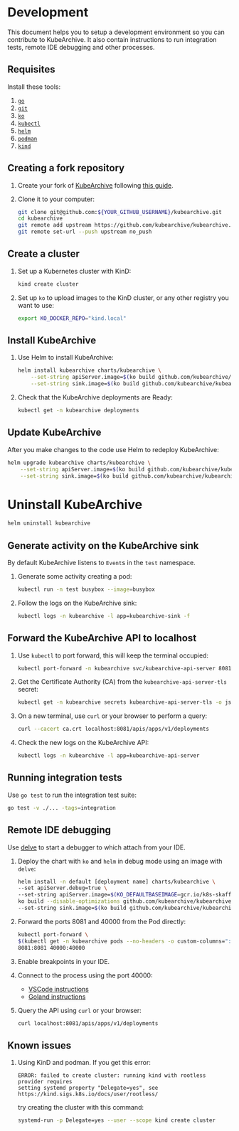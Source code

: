 # Development

This document helps you to setup a development environment so you can contribute
to KubeArchive. It also contain instructions to run integration tests, remote IDE
debugging and other processes.

## Requisites

Install these tools:

1. [`go`](https://golang.org/doc/install)
1. [`git`](https://help.github.com/articles/set-up-git/)
1. [`ko`](https://github.com/google/ko)
1. [`kubectl`](https://kubernetes.io/docs/tasks/tools/install-kubectl/)
1. [`helm`](https://helm.sh/docs/intro/install/)
1. [`podman`](https://podman.io/docs/installation)
1. [`kind`](https://kind.sigs.k8s.io/docs/user/quick-start/)

## Creating a fork repository

1. Create your fork of [KubeArchive](https://github.com/kubearchive/kubearchive)
  following [this guide](https://help.github.com/articles/fork-a-repo/).
1. Clone it to your computer:
  
    ```bash
    git clone git@github.com:${YOUR_GITHUB_USERNAME}/kubearchive.git
    cd kubearchive
    git remote add upstream https://github.com/kubearchive/kubearchive.git
    git remote set-url --push upstream no_push
    ```

## Create a cluster

1. Set up a Kubernetes cluster with KinD:
    ```bash
    kind create cluster
    ```

1. Set up `ko` to upload images to the KinD cluster, or any other registry you
  want to use:
    ```bash
    export KO_DOCKER_REPO="kind.local"
    ```

## Install KubeArchive

1. Use Helm to install KubeArchive:
    ```bash
    helm install kubearchive charts/kubearchive \
        --set-string apiServer.image=$(ko build github.com/kubearchive/kubearchive/cmd/api) \
        --set-string sink.image=$(ko build github.com/kubearchive/kubearchive/cmd/sink)
    ```
1. Check that the KubeArchive deployments are Ready:
    ```bash
    kubectl get -n kubearchive deployments
    ```

## Update KubeArchive

After you make changes to the code use Helm to redeploy KubeArchive:

```bash
helm upgrade kubearchive charts/kubearchive \
    --set-string apiServer.image=$(ko build github.com/kubearchive/kubearchive/cmd/api) \
    --set-string sink.image=$(ko build github.com/kubearchive/kubearchive/cmd/sink)
```

# Uninstall KubeArchive

```bash
helm uninstall kubearchive
```

## Generate activity on the KubeArchive sink

By default KubeArchive listens to `Event`s in the `test` namespace.

1. Generate some activity creating a pod:
    ```bash
    kubectl run -n test busybox --image=busybox
    ```
1. Follow the logs on the KubeArchive sink:
    ```bash
    kubectl logs -n kubearchive -l app=kubearchive-sink -f
    ```

## Forward the KubeArchive API to localhost

1. Use `kubectl` to port forward, this will keep the terminal occupied:
    ```bash
    kubectl port-forward -n kubearchive svc/kubearchive-api-server 8081:8081
    ```
1. Get the Certificate Authority (CA) from the `kubearchive-api-server-tls` secret:
    ```bash
    kubectl get -n kubearchive secrets kubearchive-api-server-tls -o jsonpath='{.data.ca\.crt}' | base64 -d > ca.crt
    ```
1. On a new terminal, use `curl` or your browser to perform a query:
    ```bash
    curl --cacert ca.crt localhost:8081/apis/apps/v1/deployments
    ```
1. Check the new logs on the KubeArchive API:
    ```bash
    kubectl logs -n kubearchive -l app=kubearchive-api-server
    ```

## Running integration tests

Use `go test` to run the integration test suite:
```bash
go test -v ./... -tags=integration
```

## Remote IDE debugging

Use [delve](https://golangforall.com/en/post/go-docker-delve-remote-debug.html)
to start a debugger to which attach from your IDE.

1. Deploy the chart with `ko` and `helm` in debug mode using an image with `delve`:
   ```bash
   helm install -n default [deployment name] charts/kubearchive \ 
   --set apiServer.debug=true \
   --set-string apiServer.image=$(KO_DEFAULTBASEIMAGE=gcr.io/k8s-skaffold/skaffold-debug-support/go:latest \
   ko build --disable-optimizations github.com/kubearchive/kubearchive/cmd/api) \
   --set-string sink.image=$(ko build github.com/kubearchive/kubearchive/cmd/sink)
   ```

1. Forward the ports 8081 and 40000 from the Pod directly:
   ```bash
   kubectl port-forward \
   $(kubectl get -n kubearchive pods --no-headers -o custom-columns=":metadata.name" | grep api-server) \
   8081:8081 40000:40000
   ```
1. Enable breakpoints in your IDE.
1. Connect to the process using the port 40000:
   * [VSCode instructions](https://golangforall.com/en/post/go-docker-delve-remote-debug.html#visual-studio-code)
   * [Goland instructions](https://golangforall.com/en/post/go-docker-delve-remote-debug.html#goland-ide)
1. Query the API using `curl` or your browser:
   ```bash
   curl localhost:8081/apis/apps/v1/deployments
   ```

## Known issues

1. Using KinD and podman. If you get this error:
    ```
    ERROR: failed to create cluster: running kind with rootless provider requires
    setting systemd property "Delegate=yes", see https://kind.sigs.k8s.io/docs/user/rootless/
    ```
    try creating the cluster with this command:
    ```bash
    systemd-run -p Delegate=yes --user --scope kind create cluster
    ```
